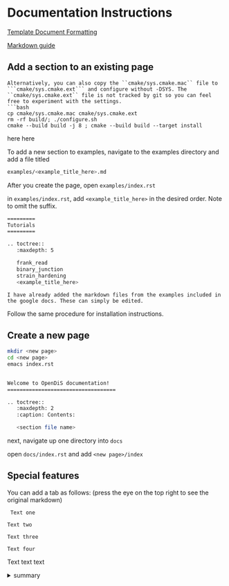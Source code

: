 # Documentation Instructions 

[Template Document Formatting](https://pradyunsg.me/furo/)

[Markdown guide](https://www.markdownguide.org/basic-syntax/)


## Add a section to an existing page 


```{Hint}
Alternatively, you can also copy the ``cmake/sys.cmake.mac`` file to ```cmake/sys.cmake.ext``` and configure without -DSYS. The ``cmake/sys.cmake.ext`` file is not tracked by git so you can feel free to experiment with the settings.
```bash
cp cmake/sys.cmake.mac cmake/sys.cmake.ext
rm -rf build/; ./configure.sh 
cmake --build build -j 8 ; cmake --build build --target install
```



here here 

To add a new section to examples, navigate to the examples directory and add a file titled 

```bash
examples/<example_title_here>.md
```

After you create the page, open ```examples/index.rst```

in ```examples/index.rst```, add ```<example_title_here>``` in the desired order. Note to omit the suffix.


```bash
=========
Tutorials
=========

.. toctree::
   :maxdepth: 5

   frank_read
   binary_junction
   strain_hardening
   <example_title_here>
```

```{Note}
I have already added the markdown files from the examples included in the google docs. These can simply be edited.
```

Follow the same procedure for installation instructions. 

## Create a new page 

```bash 
mkdir <new page>
cd <new page> 
emacs index.rst
```

```bash
 
Welcome to OpenDiS documentation!
===================================

.. toctree::
   :maxdepth: 2
   :caption: Contents:

   <section file name>
```
next, navigate up one directory into ```docs```

open ```docs/index.rst``` and add ```<new page>/index``` 


## Special features 

You can add a tab as follows:
(press the eye on the top right to see the original markdown)

```{tab} One
 Text one
```

```{tab} Two
Text two
```

```{tab} Three
Text three
```

```{tab} Four
Text four
```

Text text text


<details>
  <summary>
    summary
  </summary>
  details
</details>

